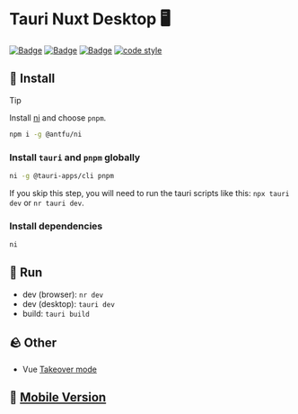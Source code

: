 # Tauri Nuxt Desktop 🖥️

[![Badge](https://img.shields.io/github/package-json/dependency-version/Rettend/tauri-nuxt-desktop/@tauri-apps/api?color=dea584&label=tauri)](https://tauri.app/)
[![Badge](https://img.shields.io/github/package-json/dependency-version/Rettend/tauri-nuxt-desktop/dev/nuxt?color=00DC82&label=nuxt)](https://nuxt.com/)
[![Badge](https://img.shields.io/badge/UnoCSS-4D4D4D)](https://unocss.dev/)
[![code style](https://antfu.me/badge-code-style.svg)](https://github.com/antfu/eslint-config)

## 🚀 Install

> [!TIP]
> Install [ni](https://github.com/antfu/ni) and choose `pnpm`.
>
> ```bash
> npm i -g @antfu/ni
> ```

### Install `tauri` and `pnpm` globally

```bash
ni -g @tauri-apps/cli pnpm
```

If you skip this step, you will need to run the tauri scripts like this: `npx tauri dev` or `nr tauri dev`.

### Install dependencies

```bash
ni
```

## 🥏 Run

- dev (browser): `nr dev`
- dev (desktop): `tauri dev`
- build: `tauri build`

## 🪨 Other

- Vue [Takeover mode](https://vuejs.org/guide/typescript/overview.html#volar-takeover-mode)

## 📱 [Mobile Version](https://github.com/Rettend/tauri-nuxt-mobile)

